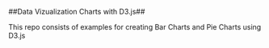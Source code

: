 ##Data Vizualization Charts with D3.js##

This repo consists of examples for creating Bar Charts and Pie Charts using D3.js 
